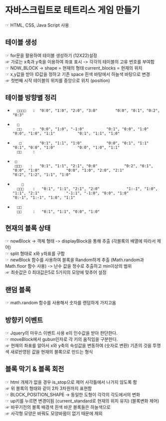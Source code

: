 # 자바스크립트로 테트리스 게임 만들기 <br/>

☞ HTML, CSS, Java Script 사용 <br/>

## 테이블 생성 <br/>

☞ for문을 활용하여 테이블 생성하기 (12X22)설정 <br/>
☞ 가로는 x축과 y축을 이용하여 좌표 표시  -> 각각의 테이블의 고유 번호를 부여함 <br/>
☞ NOW_BLOCK -> shape = 현재의 형태 current_blocks = 현재의 위치 <br/>
☞ x,y값을 받아 ID값을 정하고 기존 space 흰색 바탕에서 하늘색 바탕으로 변경 <br/>
☞ 첫번째 시작 테이블의 위치를 중앙으로 위치 (position) <br/>

## 테이블 방향별 정리<br/>

-       □□□□   :  "0:0", "1:0", "2:0", "3:0"        "0:0", "0:1", "0:2", "0:3" 

-       □        
        □□     :  "0:0", "1:0", "-1:0"          "0:1", "0:0", "1:0"          "0:0", "1:0", "1:1"          "0:1", "1:1", "1:0"

-        □        "0:1", "1:1", "1:0"           "0:0", "0:1", "1:1"          "0:1", "0:0", "1:0"          "0:0", "1:0", "1:1"
        □□     :  

 -      □         
        □□□    :   "0:1", "1:1", "2:1", "0:0"            "0:2", "0:1", "0:0", "1:0"            "0:0", "1:0", "2:0", "2:1"            "0:2", "1:2", "1:1", "1:0"

-         □        
        □□□    :   "0:1", "1:1", "2:1", "2:0"            "1:-1", "1:0", "1:1", "2:1"            "-1:1", "-1:0", "0:0", "1:0"            "0:-1", "1:-1", "1:0", "1:1"

-       □□         
        □□     :   "0:1", "1:1", "0:0", "1:0"


## 현재의 블록 상태 <br/>

☞ nowBlock -> 객체 형태 -> displayBlock을 통해 추출 (각블록의 배열에 따라서 제어)<br/>
☞ split 형태로 x와 y좌표를 구함 <br/>
☞ newBlock 함수를 사용하여 블록을 Random하게 추출 (Math.random과 Math.floor 함수 사용) -> 난수 값을 정수로 추출하고 min이상의 범위 <br/>
☞ 최솟값은 0 최대값은5로 5가지의 모양에 맞추어 설정 <br/>


## 랜덤 블록

☞ math.random 함수를 사용해서 숫자를 랜덤하게 가지고옴 

## 방향키 이벤트  <br/>

☞ Jquery의 마우스 이벤트 사용 e의 인수값을 받아 판단한다. <br/>
☞ moveBlock에서 gubun인자로 각 키의 움직임을 구분한다. <br/>
☞ 현재의 좌표를 알아서 x와 y축의 속성값을 변동하여 (숫자로 변환) 기존의 것을 투명색 새로반영된 값을 현재의 블록으로 만드는 형식 <br/>


## 블록 막기 & 블록 회전 <br/>

☞ html 개체가 없을 경우 is_stop으로 제어 사각틀에서 나가지 않도록 함<br/>
☞ 위 블록의 형태와 같이 2차 3차원까지 표현함  <br/>
☞ BLOCK_POSITION_SHAPE -> 동일한 도형이 각각의 각도에서의 변화<br/>
☞ up키를 누르면 변경이됨 (current_standard로 현재의 위치 유지) (블록변화 제어) <br/>
☞ 바꾸기전의 블록 배경색 흰색 바꾼 블록들은 하늘색으로 <br/>
☞ 사각형 모양은 바꿔도 모양바뀜이 없기 때문에 제외<br/>